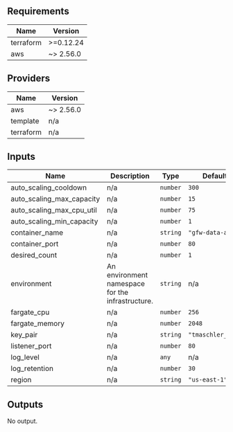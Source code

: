 ## Requirements

| Name | Version |
|------|---------|
| terraform | >=0.12.24 |
| aws | ~> 2.56.0 |

## Providers

| Name | Version |
|------|---------|
| aws | ~> 2.56.0 |
| template | n/a |
| terraform | n/a |

## Inputs

| Name | Description | Type | Default | Required |
|------|-------------|------|---------|:--------:|
| auto\_scaling\_cooldown | n/a | `number` | `300` | no |
| auto\_scaling\_max\_capacity | n/a | `number` | `15` | no |
| auto\_scaling\_max\_cpu\_util | n/a | `number` | `75` | no |
| auto\_scaling\_min\_capacity | n/a | `number` | `1` | no |
| container\_name | n/a | `string` | `"gfw-data-api"` | no |
| container\_port | n/a | `number` | `80` | no |
| desired\_count | n/a | `number` | `1` | no |
| environment | An environment namespace for the infrastructure. | `string` | n/a | yes |
| fargate\_cpu | n/a | `number` | `256` | no |
| fargate\_memory | n/a | `number` | `2048` | no |
| key\_pair | n/a | `string` | `"tmaschler_gfw"` | no |
| listener\_port | n/a | `number` | `80` | no |
| log\_level | n/a | `any` | n/a | yes |
| log\_retention | n/a | `number` | `30` | no |
| region | n/a | `string` | `"us-east-1"` | no |

## Outputs

No output.

